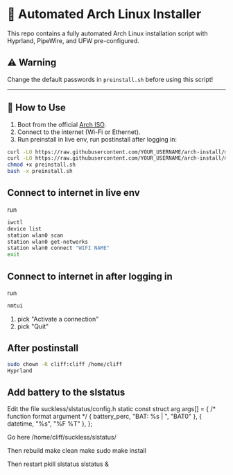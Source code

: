 # 🧪 Automated Arch Linux Installer

This repo contains a fully automated Arch Linux installation script with Hyprland, PipeWire, and UFW pre-configured.

## ⚠️ Warning

Change the default passwords in `preinstall.sh` before using this script!

---

## 🚀 How to Use

1. Boot from the official [Arch ISO](https://archlinux.org/download/).
2. Connect to the internet (Wi-Fi or Ethernet).
3. Run preinstall in live env, run postinstall after logging in:

```bash
curl -LO https://raw.githubusercontent.com/YOUR_USERNAME/arch-install/main/preinstall.sh
curl -LO https://raw.githubusercontent.com/YOUR_USERNAME/arch-install/main/postinstall.sh
chmod +x preinstall.sh
bash -x preinstall.sh
```

## Connect to internet in live env

run

```bash
iwctl
device list
station wlan0 scan
station wlan0 get-networks
station wlan0 connect "WIFI NAME"
exit
```

## Connect to internet in after logging in

run

```bash
nmtui
```

1. pick "Activate a connection"
2. pick "Quit"

## After postinstall

```bash
sudo chown -R cliff:cliff /home/cliff
Hyprland
```

## Add battery to the slstatus

Edit the file
suckless/slstatus/config.h
static const struct arg args[] = {
        /* function format          argument */
        { battery_perc, "BAT: %s | ", "BAT0" },
        { datetime, "%s",           "%F %T" },
};

Go here
/home/cliff/suckless/slstatus/

Then rebuild
make clean
make
sudo make install

Then restart
pkill slstatus
slstatus &
